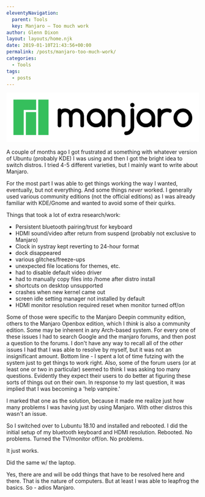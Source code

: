 ```yaml
---
eleventyNavigation:
  parent: Tools
  key: Manjaro – Too much work
author: Glenn Dixon
layout: layouts/home.njk
date: 2019-01-10T21:43:56+00:00
permalink: /posts/manjaro-too-much-work/
categories:
  - Tools
tags:
  - posts
---
```

![](/img/manjaro.png)

A couple of months ago I got frustrated at something with whatever version of Ubuntu (probably KDE) I was using and then I got the bright idea to switch distros. I tried 4-5 different varieties, but I mainly want to write about Manjaro.

For the most part I was able to get things working the way I wanted, eventually, but not everything. And some things _never_ worked. I generally used various community editions (not the official editions) as I was already familiar with KDE/Gnome and wanted to avoid some of their quirks.

Things that took a lot of extra research/work:

  * Persistent bluetooth pairing/trust for keyboard
  * HDMI sound/video after return from suspend (probably not exclusive to Manjaro)
  * Clock in systray kept reverting to 24-hour format
  * dock disappeared
  * various glitches/freeze-ups
  * unexpected file locations for themes, etc.
  * had to disable default video driver
  * had to manually copy files into /home after distro install
  * shortcuts on desktop unsupported
  * crashes when new kernel came out
  * screen idle setting manager not installed by default
  * HDMI monitor resolution required reset when monitor turned off/on

Some of those were specific to the Manjaro Deepin community edition, others to the Manjaro Openbox edition, which I _think_ is also a community edition. Some may be inherent in any Arch-based system. For every one of these issues I had to search Google and the manjaro forums, and then post a question to the forums. I don't have any way to recall all of the _other_ issues I had that I was able to resolve by myself, but it was not an insignificant amount. Bottom line - I spent a lot of time futzing with the system just to get things to work right. Also, some of the forum users (or at least one or two in particular) seemed to think I was asking too many questions. Evidently they expect their users to do better at figuring these sorts of things out on their own. In response to my last question, it was implied that I was becoming a 'help vampire.'

I marked that one as the solution, because it made me realize just how many problems I was having just by using Manjaro. With other distros this wasn't an issue.

So I switched over to Lubuntu 18.10 and installed and rebooted. I did the initial setup of my bluetooth keyboard and HDMI resolution. Rebooted. No problems. Turned the TV/monitor off/on. No problems.

It just works.

Did the same w/ the laptop.

Yes, there are and will be odd things that have to be resolved here and there. That is the nature of computers. But at least I was able to leapfrog the basics. So - adios Manjaro.